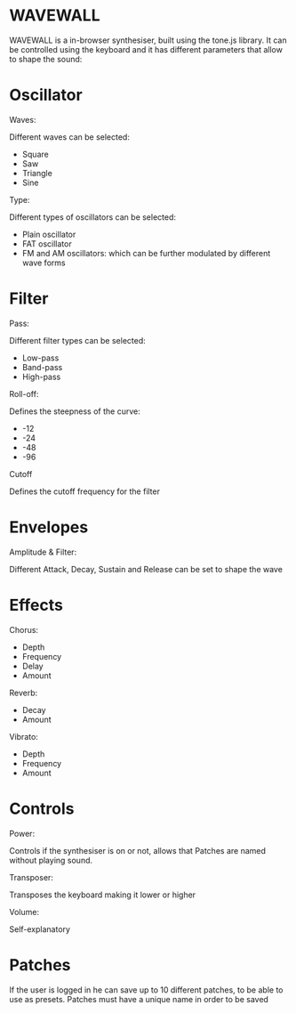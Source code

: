 # WAVEWALL

WAVEWALL is a in-browser synthesiser, built using the tone.js library.
It can be controlled using the keyboard and it has different parameters that allow to shape the sound:

# Oscillator


Waves:

Different waves can be selected:
- Square
- Saw
- Triangle
- Sine

Type:

Different types of oscillators can be selected:
- Plain oscillator
- FAT oscillator
- FM and AM oscillators: which can be further modulated by different wave forms

# Filter


Pass:

Different filter types can be selected:
- Low-pass
- Band-pass
- High-pass

Roll-off:

Defines the steepness of the curve:
- -12
- -24
- -48
- -96

Cutoff

Defines the cutoff frequency for the filter


# Envelopes

Amplitude & Filter:

Different Attack, Decay, Sustain and Release can be set to shape the wave


# Effects

Chorus:
- Depth
- Frequency
- Delay
- Amount

Reverb:
- Decay
- Amount

Vibrato:
- Depth
- Frequency
- Amount


# Controls

Power:

Controls if the synthesiser is on or not, allows that Patches are named without playing sound.

Transposer:

Transposes the keyboard making it lower or higher

Volume:

Self-explanatory


# Patches

If the user is logged in he can save up to 10 different patches, to be able to use as presets.
Patches must have a unique name in order to be saved


